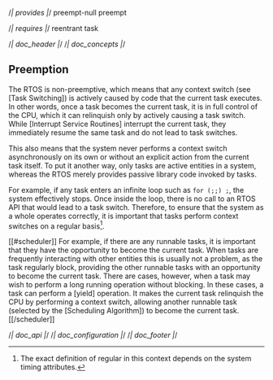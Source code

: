 /*| provides |*/
preempt-null
preempt

/*| requires |*/
reentrant
task

/*| doc_header |*/
/*| doc_concepts |*/
## Preemption

The RTOS is non-preemptive, which means that any context switch (see [Task Switching]) is actively caused by code that the current task executes.
In other words, once a task becomes the current task, it is in full control of the CPU, which it can relinquish only by actively causing a task switch.
While [Interrupt Service Routines] interrupt the current task, they immediately resume the same task and do not lead to task switches.

This also means that the system never performs a context switch asynchronously on its own or without an explicit action from the current task itself.
To put it another way, only tasks are active entities in a system, whereas the RTOS merely provides passive library code invoked by tasks.

For example, if any task enters an infinite loop such as `for (;;) ;`, the system effectively stops.
Once inside the loop, there is no call to an RTOS API that would lead to a task switch.
Therefore, to ensure that the system as a whole operates correctly, it is important that tasks perform context switches on a regular basis[^context_switch_regularity].

[^context_switch_regularity]: The exact definition of regular in this context depends on the system timing attributes.

[[#scheduler]]
For example, if there are any runnable tasks, it is important that they have the opportunity to become the current task.
When tasks are frequently interacting with other entities this is usually not a problem, as the task regularly block, providing the other runnable tasks with an opportunity to become the current task.
There are cases, however, when a task may wish to perform a long running operation without blocking.
In these cases, a task can perform a [<span class="api">yield</span>] operation.
It makes the current task relinquish the CPU by performing a context switch, allowing another runnable task (selected by the [Scheduling Algorithm]) to become the current task.
[[/scheduler]]

/*| doc_api |*/
/*| doc_configuration |*/
/*| doc_footer |*/
